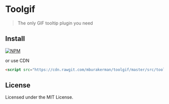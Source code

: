 # Toolgif

>The only GIF tooltip plugin you need


## Install

[![NPM](https://nodei.co/npm/toolgif.png?mini=true)](https://www.npmjs.com/package/toolgif/)

or use CDN
```html
<script src="https://cdn.rawgit.com/mburakerman/toolgif/master/src/toolgif.min.js"></script>
```

## License

Licensed under the MIT License.
